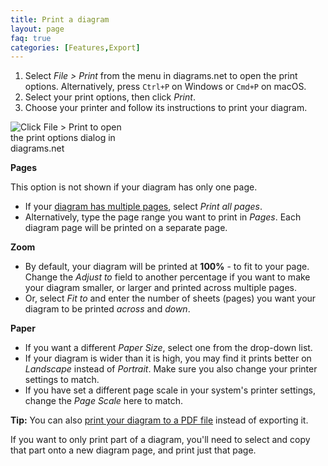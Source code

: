 ```yaml
---
title: Print a diagram
layout: page
faq: true
categories: [Features,Export]
---
```


1. Select _File > Print_ from the menu in diagrams.net to open the print options. Alternatively, press ``Ctrl+P`` on Windows or ``Cmd+P`` on macOS.
2. Select your print options, then click _Print_.
3. Choose your printer and follow its instructions to print your diagram.

<img src="/assets/img/blog/file-print-dialog.png" style="width=100%;max-width:200px;height:auto;" alt="Click File > Print to open the print options dialog in diagrams.net">

**Pages**

This option is not shown if your diagram has only one page.

* If your [diagram has multiple pages](/blog/multiple-page-diagrams.html), select _Print all pages_.
* Alternatively, type the page range you want to print in _Pages_. Each diagram page will be printed on a separate page.

**Zoom**

* By default, your diagram will be printed at **100%** - to fit to your page. Change the _Adjust to_ field to another percentage if you want to make your diagram smaller, or larger and printed across multiple pages.
* Or, select _Fit to_ and enter the number of sheets (pages) you want your diagram to be printed _across_ and _down_.

**Paper**

* If you want a different _Paper Size_, select one from the drop-down list.
* If your diagram is wider than it is high, you may find it prints better on _Landscape_ instead of _Portrait_. Make sure you also change your printer settings to match.
* If you have set a different page scale in your system's printer settings, change the _Page Scale_ here to match.


**Tip:** You can also [print your diagram to a PDF file](/doc/faq/pdf-print-to.html) instead of exporting it.

If you want to only print part of a diagram, you'll need to select and copy that part onto a new diagram page, and print just that page.